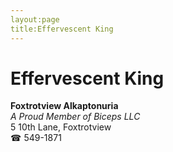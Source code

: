 ```yaml
---
layout:page
title:Effervescent King
---
```

# Effervescent King

**Foxtrotview Alkaptonuria**  
_A Proud Member of Biceps LLC_  
5 10th Lane, Foxtrotview  
☎ 549-1871



